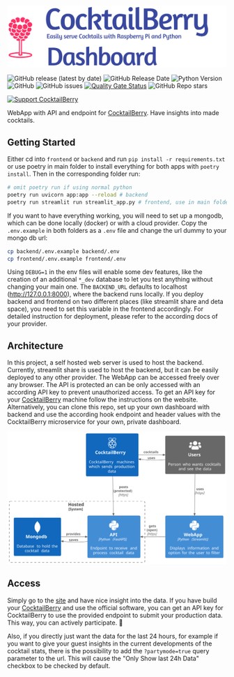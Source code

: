 <img src="docs/pictures/logo_dashboard.png" alt="CocktailBerry" width="750"/>

![GitHub release (latest by date)](https://img.shields.io/github/v/release/AndreWohnsland/CocktailBerry-WebApp)
![GitHub Release Date](https://img.shields.io/github/release-date/AndreWohnsland/CocktailBerry-WebApp)
![Python Version](https://img.shields.io/badge/python-%3E%3D%203.9-blue)
![GitHub](https://img.shields.io/github/license/AndreWohnsland/CocktailBerry-WebApp)
![GitHub issues](https://img.shields.io/github/issues-raw/AndreWohnsland/CocktailBerry-WebApp)
[![Quality Gate Status](https://sonarcloud.io/api/project_badges/measure?project=AndreWohnsland_CocktailBerry-WebApp&metric=alert_status)](https://sonarcloud.io/summary/new_code?id=AndreWohnsland_CocktailBerry-WebApp)
![GitHub Repo stars](https://img.shields.io/github/stars/AndreWohnsland/CocktailBerry-WebApp?style=social)

[![Support CocktailBerry](https://img.shields.io/badge/Support%20CocktailBerry-donate-yellow)](https://www.buymeacoffee.com/AndreWohnsland)

WebApp with API and endpoint for [CocktailBerry](https://github.com/AndreWohnsland/CocktailBerry). Have insights into made cocktails.

## Getting Started

Either cd into `frontend` or `backend` and run `pip install -r requirements.txt` or use poetry in main folder to install everything for both apps with `poetry install`.
Then in the corresponding folder run:

```bash
# omit poetry run if using normal python
poetry run uvicorn app:app --reload # backend
poetry run streamlit run streamlit_app.py # frontend, use in main folder
```

If you want to have everything working, you will need to set up a mongodb, which can be done locally (docker) or with a cloud provider.
Copy the `.env.example` in both folders as a `.env` file and change the url dummy to your mongo db url:

```bash
cp backend/.env.example backend/.env
cp frontend/.env.example frontend/.env
```

Using `DEBUG=1` in the env files will enable some dev features, like the creation of an additional `*_dev` database to let you test anything without changing your main one.
The `BACKEND_URL` defaults to localhost (http://127.0.0.1:8000), where the backend runs locally.
If you deploy backend and frontend on two different places (like streamlit share and deta space), you need to set this variable in the frontend accordingly.
For detailed instruction for deployment, please refer to the according docs of your provider.

## Architecture

In this project, a self hosted web server is used to host the backend.
Currently, streamlit share is used to host the backend, but it can be easily deployed to any other provider.
The WebApp can be accessed freely over any browser.
The API is protected an can be only accessed with an according API key to prevent unauthorized access.
To get an API key for your [CocktailBerry](https://github.com/AndreWohnsland/CocktailBerry) machine follow the instructions on the website.
Alternatively, you can clone this repo, set up your own dashboard with backend and use the according hook endpoint and header values with the CocktailBerry microservice for your own, private dashboard.

![ProgramSchema](docs/diagrams/out/Schema.svg)

## Access

Simply go to the [site](https://stats-cocktailberry.streamlit.app/) and have nice insight into the data.
If you have build your [CocktailBerry](https://github.com/AndreWohnsland/CocktailBerry) and use the official software, you can get an API key for CocktailBerry to use the provided endpoint to submit your production data. This way, you can actively participate. 🙌

Also, if you directly just want the data for the last 24 hours, for example if you want to give your guest insights in the current developments of the cocktail stats, there is the possibility to add the `?partymode=true` query parameter to the url.
This will cause the "Only Show last 24h Data" checkbox to be checked by default.
